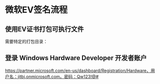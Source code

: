 # 微软EV签名流程

## 使用EV证书打包可执行文件

需要特定的打包目录：



## 登录 Windows Hardware Developer 开发者账户

https://partner.microsoft.com/en-us/dashboard/Registration/Hardware，用户名：jitbj.onmicrosoft.com。密码：Qw123!@#